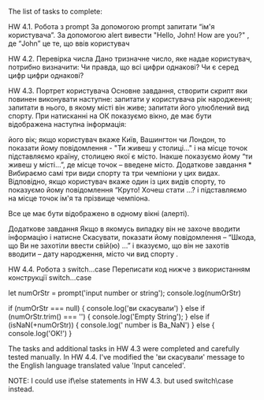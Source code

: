 The list of tasks to complete:

HW 4.1. Робота з prompt
За допомогою prompt запитати “ім'я користувача”.
За допомогою alert вивести "Hello, John! How are you?" , де “John” це те, що ввів користувач

HW 4.2. Перевірка числа
Дано тризначне число, яке надае користувач, потрибно визначити:
Чи правда, що всі цифри однакові?
Чи є серед цифр цифри однакові?

HW 4.3. Портрет користувача
Основне завдання, cтворити скрипт яки повинен виконувати наступне:
запитати у користувача рік народження;
запитати в нього, в якому місті він живе;
запитати його улюблений вид спорту.
При натисканні на ОК показуємо вікно, де має бути відображена наступна інформація:

його вік;
якщо користувач вкаже Київ, Вашингтон чи Лондон, то показати йому повідомлення - "Ти живеш у столиці..." і на місце точок підставляємо країну, столицею якої є місто. Інакше показуємо йому “ти живеш у місті…”, де місце точок – введене місто.
Додаткове завдання *
Вибираємо самі три види спорту та три чемпіони у цих видах. Відповідно, якщо користувач вкаже один із цих видів спорту, то показуємо йому повідомлення “Круто! Хочеш стати …? і підставляємо на місце точок ім'я та прізвище чемпіона.

Все це має бути відображено в одному вікні (алерті).

Додаткове завдання
Якщо в якомусь випадку він не захоче вводити інформацію і натисне Скасувати, показати йому повідомлення – “Шкода, що Ви не захотіли ввести свій(ю) …” і вказуємо, що він не захотів вводити – дату народження, місто чи вид спорту .

HW 4.4. Робота з switch…case
Переписати код нижче з використанням конструкції switch…case

let numOrStr = prompt('input number or string');
console.log(numOrStr)


if (numOrStr === null) {
    console.log('ви скасували')
} else if (numOrStr.trim() === '') {
    console.log('Empty String');
} else if (isNaN(+numOrStr)) {
    console.log(' number is Ba_NaN')
} else {
    console.log('OK!')
}

The tasks and additional tasks in HW 4.3 were completed and carefully tested manually. In HW 4.4. I've modified the 'ви скасували' message to the English language translated value 'Input canceled'.

NOTE: I could use if\else statements in HW 4.3. but used switch\case instead.
